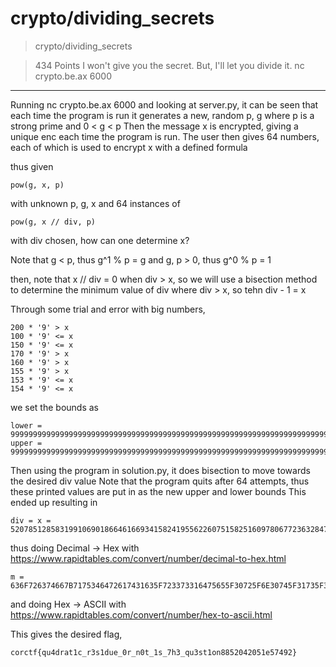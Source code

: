 # crypto/dividing_secrets

>crypto/dividing_secrets

>434 Points
>I won't give you the secret. But, I'll let you divide it.
>nc crypto.be.ax 6000

***

Running nc crypto.be.ax 6000 and looking at server.py, it can be seen that each time the program is run it generates a new, random p, g where p is a strong prime and 0 < g < p
Then the message x is encrypted, giving a unique enc each time the program is run. The user then gives 64 numbers, each of which is used to encrypt x with a defined formula

thus given
```
pow(g, x, p)
```
with unknown p, g, x and 64 instances of 
```
pow(g, x // div, p)
```
with div chosen, how can one determine x?


Note that g < p, thus g^1 % p = g 
and g, p > 0, thus g^0 % p = 1

then, note that x // div = 0 when div > x, so we will use a bisection method to determine the minimum value of div where div > x, so tehn div - 1 = x

Through some trial and error with big numbers,
```
200 * '9' > x
100 * '9' <= x
150 * '9' <= x
170 * '9' > x
160 * '9' > x
155 * '9' > x
153 * '9' <= x
154 * '9' <= x
```
we set the bounds as
```
lower = 999999999999999999999999999999999999999999999999999999999999999999999999999999999999999999999999999999999999999999999999999999999999999999999999999999999
upper = 9999999999999999999999999999999999999999999999999999999999999999999999999999999999999999999999999999999999999999999999999999999999999999999999999999999999
```

Then using the program in solution.py, it does bisection to move towards the desired div value
Note that the program quits after 64 attempts, thus these printed values are put in as the new upper and lower bounds
This ended up resulting in
```
div = x = 5207851285831991069018664616693415824195562260751582516097806772363284738507980478829791747964096025668757404599258689372930479386523996608148861164794493
```

thus doing Decimal -> Hex with https://www.rapidtables.com/convert/number/decimal-to-hex.html

```
m = 636F726374667B7175346472617431635F723373316475655F30725F6E30745F31735F3768335F7175337374316F6E383835323034323035316535373439327D
```
and doing Hex -> ASCII with https://www.rapidtables.com/convert/number/hex-to-ascii.html

This gives the desired flag,
```
corctf{qu4drat1c_r3s1due_0r_n0t_1s_7h3_qu3st1on8852042051e57492}
```
